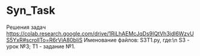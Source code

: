 # Syn_Task
Решения задач
https://colab.research.google.com/drive/1RiLhAEMcJqDs9IQtVh3jdl6WzvUS5YxR#scrollTo=R6rViA80bIiS
Именование файлов:
S3T1.py, где:\n
S3 - урок №3;
T1 - задание №1.
